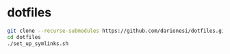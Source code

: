 # dotfiles

```bash
git clone --recurse-submodules https://github.com/darionesi/dotfiles.git
cd dotfiles
./set_up_symlinks.sh
```

